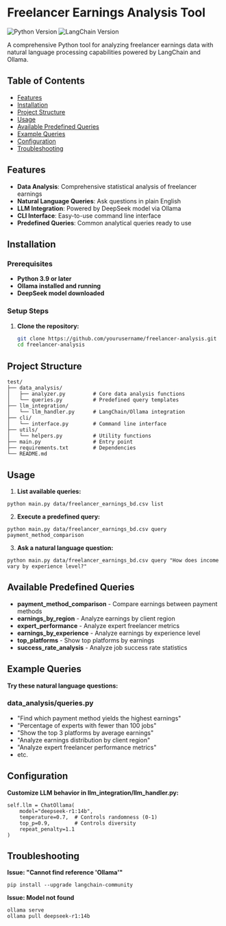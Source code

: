 # Freelancer Earnings Analysis Tool

![Python Version](https://img.shields.io/badge/python-3.9%2B-blue)
![LangChain Version](https://img.shields.io/badge/LangChain-0.1%2B-orange)

A comprehensive Python tool for analyzing freelancer earnings data with natural language processing capabilities powered by LangChain and Ollama.

## Table of Contents
- [Features](#features)
- [Installation](#installation)
- [Project Structure](#project-structure)
- [Usage](#usage)
- [Available Predefined Queries](#available-predefined-queries)
- [Example Queries](#example-queries)
- [Configuration](#configuration)
- [Troubleshooting](#troubleshooting)

## Features

- **Data Analysis**: Comprehensive statistical analysis of freelancer earnings
- **Natural Language Queries**: Ask questions in plain English
- **LLM Integration**: Powered by DeepSeek model via Ollama
- **CLI Interface**: Easy-to-use command line interface
- **Predefined Queries**: Common analytical queries ready to use

## Installation

### Prerequisites

- **Python 3.9 or later**
- **Ollama installed and running**
- **DeepSeek model downloaded**

### Setup Steps

1. **Clone the repository:**
   ```bash
   git clone https://github.com/yourusername/freelancer-analysis.git
   cd freelancer-analysis
   ```
   
## Project Structure

```
test/
├── data_analysis/
│   ├── analyzer.py         # Core data analysis functions
│   └── queries.py          # Predefined query templates
├── llm_integration/
│   └── llm_handler.py      # LangChain/Ollama integration
├── cli/
│   └── interface.py        # Command line interface
├── utils/
│   └── helpers.py          # Utility functions
├── main.py                 # Entry point
├── requirements.txt        # Dependencies
└── README.md   
```

## Usage
1. **List available queries:**
```
python main.py data/freelancer_earnings_bd.csv list
```

2. **Execute a predefined query:**
```
python main.py data/freelancer_earnings_bd.csv query payment_method_comparison
```

3. **Ask a natural language question:**
```
python main.py data/freelancer_earnings_bd.csv query "How does income vary by experience level?"
```
## Available Predefined Queries

- **payment_method_comparison**	- Compare earnings between payment methods
- **earnings_by_region** - Analyze earnings by client region
- **expert_performance**	- Analyze expert freelancer metrics
- **earnings_by_experience**	- Analyze earnings by experience level
- **top_platforms**	- Show top platforms by earnings
- **success_rate_analysis**	- Analyze job success rate statistics

## Example Queries
**Try these natural language questions:**
### data_analysis/queries.py
- "Find which payment method yields the highest earnings"
- "Percentage of experts with fewer than 100 jobs"
- "Show the top 3 platforms by average earnings"
- "Analyze earnings distribution by client region"
- "Analyze expert freelancer performance metrics"
- etc.

## Configuration

**Customize LLM behavior in llm_integration/llm_handler.py:**

```
self.llm = ChatOllama(
    model="deepseek-r1:14b",
    temperature=0.7,  # Controls randomness (0-1)
    top_p=0.9,        # Controls diversity
    repeat_penalty=1.1
)
```

## Troubleshooting
**Issue: "Cannot find reference 'Ollama'"**

```
pip install --upgrade langchain-community
```
**Issue: Model not found**

```
ollama serve
ollama pull deepseek-r1:14b
```
